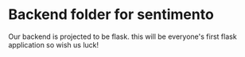 # Backend folder for sentimento

Our backend is projected to be flask. this will be everyone's first flask application so wish us luck!
